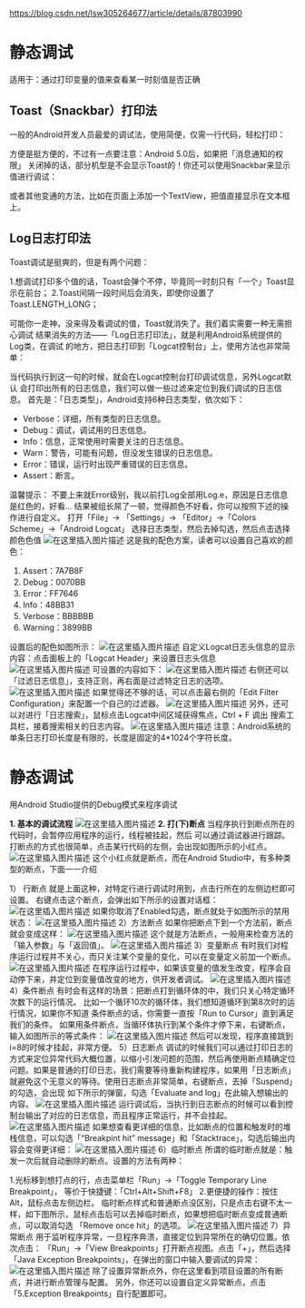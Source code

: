 https://blog.csdn.net/lsw305264677/article/details/87803990



# 静态调试

适用于：通过打印变量的值来查看某一时刻值是否正确

## Toast（Snackbar）打印法

一般的Android开发人员最爱的调试法，使用简便，仅需一行代码，轻松打印：

方便是挺方便的，不过有一点要注意：Android 5.0后，如果把「消息通知的权限」 关闭掉的话，部分机型是不会显示Toast的！你还可以使用Snackbar来显示值进行调试：

或者其他变通的方法，比如在页面上添加一个TextView，把值直接显示在文本框上。

## Log日志打印法

Toast调试是挺爽的，但是有两个问题：

1.想调试打印多个值的话，Toast会弹个不停，毕竟同一时刻只有「一个」Toast显示在前台；
 2.Toast间隔一段时间后会消失，即使你设置了Toast.LENGTH_LONG；

可能你一走神，没来得及看调试的值，Toast就消失了。我们着实需要一种无需担心调试
 结果消失的方法——「Log日志打印法」，就是利用Android系统提供的Log类，在调试
 的地方，把日志打印到「Logcat控制台」上，使用方法也非常简单：

当代码执行到这一句的时候，就会在Logcat控制台打印调试信息，另外Logcat默认 会打印出所有的日志信息，我们可以做一些过滤来定位到我们调试的日志信息。 首先是：「日志类型」，Android支持6种日志类型，依次如下：

- Verbose：详细，所有类型的日志信息。
- Debug：调试，调试用的日志信息。
- Info：信息，正常使用时需要关注的日志信息。
- Warn：警告，可能有问题，但没发生错误的日志信息。
- Error：错误，运行时出现严重错误的日志信息。
- Assert：断言。

温馨提示：
 不要上来就Error级别，我以前打Log全部用Log.e，原因是日志信息是红色的，好看…
 结果被组长屌了一顿，觉得颜色不好看，你可以按照下述的操作进行自定义。
 打开「File」-> 「Settings」-> 「Editor」->「Colors Scheme」->「Android Logcat」
 选择日志类型，然后去掉勾选，然后点击选择颜色色值
 ![在这里插入图片描述](https://img-blog.csdnimg.cn/20190220160318890.png?x-oss-process=image/watermark,type_ZmFuZ3poZW5naGVpdGk,shadow_10,text_aHR0cHM6Ly9ibG9nLmNzZG4ubmV0L2xzdzMwNTI2NDY3Nw==,size_16,color_FFFFFF,t_70)
 这是我的配色方案，读者可以设置自己喜欢的颜色：

1. Assert：7A7B8F
2. Debug：0070BB
3. Error：FF7646
4. Info：48BB31
5. Verbose：BBBBBB
6. Warning：3899BB

设置后的配色如图所示：
 ![在这里插入图片描述](https://img-blog.csdnimg.cn/20190220161154869.png?x-oss-process=image/watermark,type_ZmFuZ3poZW5naGVpdGk,shadow_10,text_aHR0cHM6Ly9ibG9nLmNzZG4ubmV0L2xzdzMwNTI2NDY3Nw==,size_16,color_FFFFFF,t_70)
 自定义Logcat日志头信息的显示内容：点击面板上的「Logcat Header」来设置日志头信息
 ![在这里插入图片描述](https://img-blog.csdnimg.cn/20190220162005249.png?x-oss-process=image/watermark,type_ZmFuZ3poZW5naGVpdGk,shadow_10,text_aHR0cHM6Ly9ibG9nLmNzZG4ubmV0L2xzdzMwNTI2NDY3Nw==,size_16,color_FFFFFF,t_70)
 可设置的内容如下：
 ![在这里插入图片描述](https://img-blog.csdnimg.cn/20190220162149405.png?x-oss-process=image/watermark,type_ZmFuZ3poZW5naGVpdGk,shadow_10,text_aHR0cHM6Ly9ibG9nLmNzZG4ubmV0L2xzdzMwNTI2NDY3Nw==,size_16,color_FFFFFF,t_70)
 右侧还可以「过滤日志信息」，支持正则，再右面是过滤特定日志的选项。
 ![在这里插入图片描述](https://img-blog.csdnimg.cn/2019022016304076.png)
 如果觉得还不够的话，可以点击最右侧的「Edit Filter Configuration」来配置一个自己的过滤器。
 ![在这里插入图片描述](https://img-blog.csdnimg.cn/20190220163244493.png?x-oss-process=image/watermark,type_ZmFuZ3poZW5naGVpdGk,shadow_10,text_aHR0cHM6Ly9ibG9nLmNzZG4ubmV0L2xzdzMwNTI2NDY3Nw==,size_16,color_FFFFFF,t_70)
 另外，还可以对进行「日志搜索」，鼠标点击Logcat中间区域获得焦点，Ctrl + F 调出 搜索工具栏，接着搜索相关的日志内容。
 ![在这里插入图片描述](https://img-blog.csdnimg.cn/20190220163405399.png)
 注意：Android系统的单条日志打印长度是有限的，长度是固定的4*1024个字符长度。

# 静态调试

用Android Studio提供的Debug模式来程序调试

**1. 基本的调试流程**
 ![在这里插入图片描述](https://img-blog.csdnimg.cn/20190221103701224.png?x-oss-process=image/watermark,type_ZmFuZ3poZW5naGVpdGk,shadow_10,text_aHR0cHM6Ly9ibG9nLmNzZG4ubmV0L2xzdzMwNTI2NDY3Nw==,size_16,color_FFFFFF,t_70)
 **2. 打(下)断点**
 当程序执行到断点所在的代码时，会暂停应用程序的运行，线程被挂起，然后 可以通过调试器进行跟踪。
 打断点的方式也很简单，点击某行代码的左侧，会出现如图所示的小红点。
 ![在这里插入图片描述](https://img-blog.csdnimg.cn/20190221104223440.png?x-oss-process=image/watermark,type_ZmFuZ3poZW5naGVpdGk,shadow_10,text_aHR0cHM6Ly9ibG9nLmNzZG4ubmV0L2xzdzMwNTI2NDY3Nw==,size_16,color_FFFFFF,t_70)
 这个小红点就是断点，而在Android Studio中，有多种类型的断点，下面一一介绍

1） 行断点
 就是上面这种，对特定行进行调试时用到，点击行所在的左侧边栏即可设置。 右键点击这个断点，会弹出如下所示的设置对话框：
 ![在这里插入图片描述](https://img-blog.csdnimg.cn/20190221104714408.png?x-oss-process=image/watermark,type_ZmFuZ3poZW5naGVpdGk,shadow_10,text_aHR0cHM6Ly9ibG9nLmNzZG4ubmV0L2xzdzMwNTI2NDY3Nw==,size_16,color_FFFFFF,t_70)
 如果你取消了Enabled勾选，断点就处于如图所示的禁用状态：
 ![在这里插入图片描述](https://img-blog.csdnimg.cn/20190221105156868.png?x-oss-process=image/watermark,type_ZmFuZ3poZW5naGVpdGk,shadow_10,text_aHR0cHM6Ly9ibG9nLmNzZG4ubmV0L2xzdzMwNTI2NDY3Nw==,size_16,color_FFFFFF,t_70)
 2）方法断点
 如果你把断点下到一个方法前，断点就会变成这样：
 ![在这里插入图片描述](https://img-blog.csdnimg.cn/20190221110311680.png?x-oss-process=image/watermark,type_ZmFuZ3poZW5naGVpdGk,shadow_10,text_aHR0cHM6Ly9ibG9nLmNzZG4ubmV0L2xzdzMwNTI2NDY3Nw==,size_16,color_FFFFFF,t_70)
 这个就是方法断点，一般用来检查方法的「输入参数」与「返回值」。
 ![在这里插入图片描述](https://img-blog.csdnimg.cn/20190221110626637.png?x-oss-process=image/watermark,type_ZmFuZ3poZW5naGVpdGk,shadow_10,text_aHR0cHM6Ly9ibG9nLmNzZG4ubmV0L2xzdzMwNTI2NDY3Nw==,size_16,color_FFFFFF,t_70)
 3）变量断点
 有时我们对程序运行过程并不关心，而只关注某个变量的变化，可以在变量定义前加一个断点。
 ![在这里插入图片描述](https://img-blog.csdnimg.cn/20190221110904280.png)
 在程序运行过程中，如果该变量的值发生改变，程序会自动停下来，并定位到变量值改变的地方，供开发者调试。
 ![在这里插入图片描述](https://img-blog.csdnimg.cn/20190221111103672.png?x-oss-process=image/watermark,type_ZmFuZ3poZW5naGVpdGk,shadow_10,text_aHR0cHM6Ly9ibG9nLmNzZG4ubmV0L2xzdzMwNTI2NDY3Nw==,size_16,color_FFFFFF,t_70)
 4）条件断点
 有时会有这样的场景：把断点打到循环体的中，我们只关心特定循环次数下的运行情况。 比如一个循环10次的循环体，我们想知道循环到第8次时的运行情况，如果你不知道 条件断点的话，你需要一直按「Run to Cursor」直到满足我们的条件。
 如果用条件断点，当循环体执行到某个条件才停下来，右键断点，输入如图所示的等式条件：
 ![在这里插入图片描述](https://img-blog.csdnimg.cn/20190221111649412.png?x-oss-process=image/watermark,type_ZmFuZ3poZW5naGVpdGk,shadow_10,text_aHR0cHM6Ly9ibG9nLmNzZG4ubmV0L2xzdzMwNTI2NDY3Nw==,size_16,color_FFFFFF,t_70)
 然后可以发现，程序直接跳到i=8的时候才挂起，非常方便。
 5）日志断点
 调试的时候我们可以通过打印日志的方式来定位异常代码大概位置，以缩小引发问题的范围，然后再使用断点精确定位问题。如果是普通的打印日志，我们需要等待重新构建程序，如果用「日志断点」
 就避免这个无意义的等待。使用日志断点非常简单，右键断点，去掉「Suspend」的勾选，会出现
 如下所示的弹窗，勾选「Evaluate and log」在此输入想输出的内容。
 ![在这里插入图片描述](https://img-blog.csdnimg.cn/20190221112124382.png?x-oss-process=image/watermark,type_ZmFuZ3poZW5naGVpdGk,shadow_10,text_aHR0cHM6Ly9ibG9nLmNzZG4ubmV0L2xzdzMwNTI2NDY3Nw==,size_16,color_FFFFFF,t_70)
 运行调试后，当执行到日志断点的时候可以看到控制台输出了对应的日志信息，而且程序正常运行，并不会挂起。
 ![在这里插入图片描述](https://img-blog.csdnimg.cn/20190221112414784.png)
 如果想查看更详细的信息，比如断点的位置和触发时的堆栈信息，可以勾选「“Breakpint hit” message」和「Stacktrace」，勾选后输出内容会变得更详细：
 ![在这里插入图片描述](https://img-blog.csdnimg.cn/20190221112515126.png?x-oss-process=image/watermark,type_ZmFuZ3poZW5naGVpdGk,shadow_10,text_aHR0cHM6Ly9ibG9nLmNzZG4ubmV0L2xzdzMwNTI2NDY3Nw==,size_16,color_FFFFFF,t_70)
 6）临时断点
 所谓的临时断点就是：触发一次后就自动删除的断点。设置的方法有两种：

1.光标移到想打点的行，点击菜单栏「Run」->「Toggle Temporary Line Breakpoint」，
 等价于快捷键：「Ctrl+Alt+Shift+F8」
 2.更便捷的操作：按住Alt，鼠标点击左侧边栏。
 临时断点样式和普通断点没区别，只是点击右键不太一样，如下图所示，鼠标点击后可以去掉临时断点，如果想把临时断点变成普通断点，可以取消勾选 「Remove once hit」的选项。
 ![在这里插入图片描述](https://img-blog.csdnimg.cn/20190221113432770.png?x-oss-process=image/watermark,type_ZmFuZ3poZW5naGVpdGk,shadow_10,text_aHR0cHM6Ly9ibG9nLmNzZG4ubmV0L2xzdzMwNTI2NDY3Nw==,size_16,color_FFFFFF,t_70)
 7）异常断点
 用于监听程序异常，一旦程序奔溃，直接定位到异常所在的确切位置。依次点击： 「Run」->「View  Breakpoints」打开断点视图。点击「+」，然后选择 「Java Exception  Breakpoints」，在弹出的窗口中输入要调试的异常：
 ![在这里插入图片描述](https://img-blog.csdnimg.cn/20190221114101758.png?x-oss-process=image/watermark,type_ZmFuZ3poZW5naGVpdGk,shadow_10,text_aHR0cHM6Ly9ibG9nLmNzZG4ubmV0L2xzdzMwNTI2NDY3Nw==,size_16,color_FFFFFF,t_70)
 除了设置异常断点外，你在这里看到项目设置的所有断点，并进行断点管理与配置。 另外，你还可以设置自定义异常断点，点击「5.Exception Breakpoints」自行配置即可。
